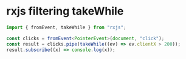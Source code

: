 # rxjs filtering takeWhile

```ts
import { fromEvent, takeWhile } from "rxjs";

const clicks = fromEvent<PointerEvent>(document, "click");
const result = clicks.pipe(takeWhile((ev) => ev.clientX > 200));
result.subscribe((x) => console.log(x));
```
